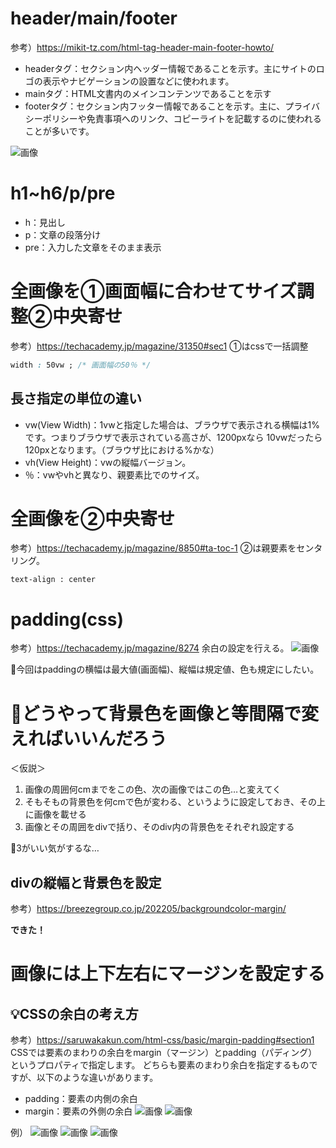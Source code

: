# header/main/footer
参考）https://mikit-tz.com/html-tag-header-main-footer-howto/
- headerタグ：セクション内ヘッダー情報であることを示す。主にサイトのロゴの表示やナビゲーションの設置などに使われます。
- mainタグ：HTML文書内のメインコンテンツであることを示す
- footerタグ：セクション内フッター情報であることを示す。主に、プライバシーポリシーや免責事項へのリンク、コピーライトを記載するのに使われることが多いです。

![画像](https://mikit-tz.com/wp-content/uploads/2021/03/html-tag-header-main-footer-howto-2-800x451.png)

# h1~h6/p/pre
- h：見出し
- p：文章の段落分け
- pre：入力した文章をそのまま表示

# 全画像を①画面幅に合わせてサイズ調整②中央寄せ
参考）https://techacademy.jp/magazine/31350#sec1
①はcssで一括調整
``` css
width : 50vw ; /* 画面幅の50％ */
```
## 長さ指定の単位の違い
- vw(View Width)：1vwと指定した場合は、ブラウザで表示される横幅は1%です。つまりブラウザで表示されている高さが、1200pxなら 10vwだったら120pxとなります。（ブラウザ比における%かな）
- vh(View Height)：vwの縦幅バージョン。
- ％：vwやvhと異なり、親要素比でのサイズ。

# 全画像を②中央寄せ
参考）https://techacademy.jp/magazine/8850#ta-toc-1
②は親要素をセンタリング。
```
text-align : center 
```

# padding(css)
参考）https://techacademy.jp/magazine/8274
余白の設定を行える。
![画像](https://magazine-cf.techacademy.jp/wp-content/uploads/2016/06/pad_p_0.png)

💬今回はpaddingの横幅は最大値(画面幅)、縦幅は規定値、色も規定にしたい。

# 💭どうやって背景色を画像と等間隔で変えればいいんだろう
＜仮説＞
1. 画像の周囲何cmまでをこの色、次の画像ではこの色…と変えてく
2. そもそもの背景色を何cmで色が変わる、というように設定しておき、その上に画像を載せる
3. 画像とその周囲をdivで括り、そのdiv内の背景色をそれぞれ設定する

💬3がいい気がするな…

## divの縦幅と背景色を設定
参考）https://breezegroup.co.jp/202205/backgroundcolor-margin/

**できた！**

# 画像には上下左右にマージンを設定する
## 💡CSSの余白の考え方
参考）https://saruwakakun.com/html-css/basic/margin-padding#section1
CSSでは要素のまわりの余白をmargin（マージン）とpadding（パディング）というプロパティで指定します。
どちらも要素のまわり余白を指定するものですが、以下のような違いがあります。
- padding：要素の内側の余白
- margin：要素の外側の余白
![画像](https://saruwakakun.com/wp-content/uploads/2017/01/ed2c6977072a3cc700caeb0188f63d59.png)
![画像](https://saruwakakun.com/wp-content/uploads/2017/02/0a3c172cfb58741353990ca153d2d9cf.png)

例）
![画像](https://saruwakakun.com/wp-content/uploads/2017/02/989c67dc42f89ba1b645242ab97b7d7a.png)
![画像](https://saruwakakun.com/wp-content/uploads/2017/02/f88ae9a63ffdcfe88c05dd18f80c4f2d.png)
![画像](https://saruwakakun.com/wp-content/uploads/2017/02/f60aac62a802ce363c45425676126ec5.png)